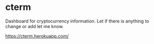 # cterm
Dashboard for cryptocurrency information. Let if there is anything to change or add let me know.

https://cterm.herokuapp.com/
